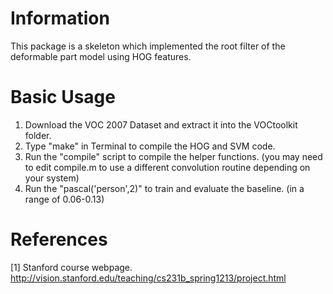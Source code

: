 
Information
===========

This package is a skeleton which implemented the root
filter of the deformable part model using HOG features.

# Basic Usage

1. Download the VOC 2007 Dataset and extract it into the VOCtoolkit folder.
2. Type "make" in Terminal to compile the HOG and SVM code.
3. Run the "compile" script to compile the helper functions.
   (you may need to edit compile.m to use a different convolution 
    routine depending on your system)
4. Run the "pascal('person',2)" to train and evaluate the baseline.
   (in a range of 0.06-0.13)

# References

[1] Stanford course webpage. http://vision.stanford.edu/teaching/cs231b_spring1213/project.html
